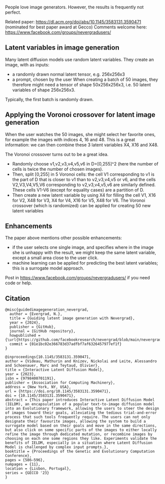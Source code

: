 
People love image generators. However, the results is frequently not perfect.

Related paper: https://dl.acm.org/doi/abs/10.1145/3583131.3590471 (nominated for best paper award at Gecco)
Comments welcome here: https://www.facebook.com/groups/nevergradusers/
## Latent variables in image generation

Many latent diffusion models use random latent variables.
They create an image, with as inputs:
- a randomly drawn normal latent tensor, e.g. 256x256x3
- a prompt, chosen by the user
When creating a batch of 50 images, they therefore might need a tensor of shape 50x256x256x3, i.e. 50 latent variables of shape 256x256x3.

Typically, the first batch is randomly drawn.
## Applying the Voronoi crossover for latent image generation

When the user watches the 50 images, she might select her favorite ones, for example the images with indices 4, 16 and 48. This is a great information: we can then combine these 3 latent variables X4, X16 and X48.

The Voronoi crossover turns out to be a great idea.
- Randomly choose v1,v2,v3,v4,v5,v6 in D=[0,255]^2 (here the number of cells is twice the number of chosen images).
- Then, split [0,255] in 5 Voronoi cells: the cell V1 corresponding to v1 is the part of D that is closer to v1 than to v2,v3,v4,v5 or v6, and the cells V2,V3,V4,V5,V6 corresponding to v2,v3,v4,v5,v6 are similarly defined. These cells V1-V6 (except for equality cases) are a partition of D.
- Then create a new latent variable by using X4 for filling the cell V1, X16 for V2, X48 for V3, X4 for V4, X16 for V5, X48 for V6. 
The Voronoi crossover (which is randomized) can be applied for creating 50 new latent variables

## Enhancements
The paper above mentions other possible enhancements:
- if the user selects one single image, and specifies where in the image she is unhappy with the result, we might keep the same latent variable, except a small area close to the user click.
- machine learning can be applied for predicting the best latent variables; this is a surrogate model approach.

Post in  https://www.facebook.com/groups/nevergradusers/ if you need code or help.


## Citation

```
@misc{guidedimagegeneration_nevergrad,
  author = {Evergrad, N.},
  title = {Guiding latent image generation with Nevergrad},
  year = {2024},
  publisher = {GitHub},
  journal = {GitHub repository},
  howpublished = {\url{https://github.com/facebookresearch/nevergrad/blob/main/nevergrad/common/sphere.py}},
  commit = {01e1bc02e366783d37adfbf7af6326457977ef1f}
}

@inproceedings{10.1145/3583131.3590471,
author = {Videau, Mathurin and Knizev, Nickolai and Leite, Alessandro and Schoenauer, Marc and Teytaud, Olivier},
title = {Interactive Latent Diffusion Model},
year = {2023},
isbn = {9798400701191},
publisher = {Association for Computing Machinery},
address = {New York, NY, USA},
url = {https://doi.org/10.1145/3583131.3590471},
doi = {10.1145/3583131.3590471},
abstract = {This paper introduces Interactive Latent Diffusion Model (IELDM), an encapsulation of a popular text-to-image diffusion model into an Evolutionary framework, allowing the users to steer the design of images toward their goals, alleviating the tedious trial-and-error process that such tools frequently require. The users can not only designate their favourite images, allowing the system to build a surrogate model based on their goals and move in the same directions, but also click on some specific parts of the images to either locally refine the image through dedicated mutation, or recombine images by choosing on each one some regions they like. Experiments validate the benefits of IELDM, especially in a situation where Latent Diffusion Model is challenged by complex input prompts.},
booktitle = {Proceedings of the Genetic and Evolutionary Computation Conference},
pages = {586–596},
numpages = {11},
location = {Lisbon, Portugal},
series = {GECCO '23}
}

```
